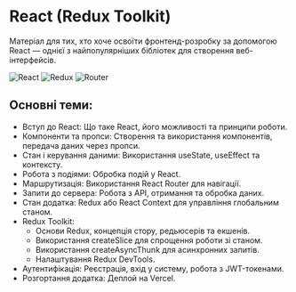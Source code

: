 # React (Redux Toolkit)

Матеріал для тих, хто хоче освоїти фронтенд-розробку за допомогою React — однієї з найпопулярніших бібліотек для створення веб-інтерфейсів.

![React](https://img.shields.io/badge/React-20232A?style=for-the-badge&logo=react&logoColor=61DAFB)
![Redux](https://img.shields.io/badge/Redux-593D88?style=for-the-badge&logo=redux&logoColor=white)
![Router](https://img.shields.io/badge/React_Router-CA4245?style=for-the-badge&logo=react-router&logoColor=white)

## Основні теми:

- Вступ до React: Що таке React, його можливості та принципи роботи.
- Компоненти та пропси: Створення та використання компонентів, передача даних через пропси.
- Стан і керування даними: Використання useState, useEffect та контексту.
- Робота з подіями: Обробка подій у React.
- Маршрутизація: Використання React Router для навігації.
- Запити до сервера: Робота з API, отримання та обробка даних.
- Стан додатка: Redux або React Context для управління глобальним станом.
- Redux Toolkit:
  - Основи Redux, концепція стору, редьюсерів та екшенів.
  - Використання createSlice для спрощення роботи зі станом.
  - Використання createAsyncThunk для асинхронних запитів.
  - Налаштування Redux DevTools.
- Аутентифікація: Реєстрація, вхід у систему, робота з JWT-токенами.
- Розгортання додатка: Деплой на Vercel.
